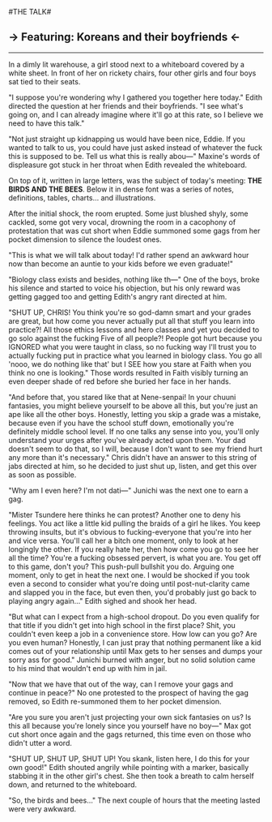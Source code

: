 #THE TALK#
## -> Featuring: Koreans and their boyfriends <-
 
---
 
In a dimly lit warehouse, a girl stood next to a whiteboard covered by a white sheet. In front of her on rickety chairs, four other girls and four boys sat tied to their seats.
 
"I suppose you're wondering why I gathered you together here today." Edith directed the question at her friends and their boyfriends. "I see what's going on, and I can already imagine where it'll go at this rate, so I believe we need to have this talk."
 
"Not just straight up kidnapping us would have been nice, Eddie. If you wanted to talk to us, you could have just asked instead of whatever the fuck this is supposed to be. Tell us what this is really abou—" Maxine's words of displeasure got stuck in her throat when Edith revealed the whiteboard.
 
On top of it, written in large letters, was the subject of today's meeting: **THE BIRDS AND THE BEES**. Below it in dense font was a series of notes, definitions, tables, charts… and illustrations.
 
After the initial shock, the room erupted. Some just blushed shyly, some cackled, some got very vocal, drowning the room in a cacophony of protestation that was cut short when Eddie summoned some gags from her pocket dimension to silence the loudest ones.
 
"This is what we will talk about today! I'd rather spend an awkward hour now than become an auntie to your kids before we even graduate!"
 
"Biology class exists and besides, nothing like th—" One of the boys, broke his silence and started to voice his objection, but his only reward was getting gagged too and getting Edith's angry rant directed at him.
 
"SHUT UP, CHRIS! You think you're so god-damn smart and your grades are great, but how come you never actually put all that stuff you learn into practice?! All those ethics lessons and hero classes and yet you decided to go solo against the fucking Five of all people?! People got hurt because you IGNORED what you were taught in class, so no fucking way I'll trust you to actually fucking put in practice what you learned in biology class. You go all 'nooo, we do nothing like that' but I SEE how you stare at Faith when you think no one is looking." Those words resulted in Faith visibly turning an even deeper shade of red before she buried her face in her hands.
 
"And before that, you stared like that at Nene-senpai! In your chuuni fantasies, you might believe yourself to be above all this, but you're just an ape like all the other boys. Honestly, letting you skip a grade was a mistake, because even if you have the school stuff down, emotionally you're definitely middle school level. If no one talks any sense into you, you'll only understand your urges after you've already acted upon them. Your dad doesn't seem to do that, so I will, because I don't want to see my friend hurt any more than it's necessary." Chris didn't have an answer to this string of jabs directed at him, so he decided to just shut up, listen, and get this over as soon as possible.
 
"Why am I even here? I'm not dati—" Junichi was the next one to earn a gag.
 
"Mister Tsundere here thinks he can protest? Another one to deny his feelings. You act like a little kid pulling the braids of a girl he likes. You keep throwing insults, but it's obvious to fucking-everyone that you're into her and vice versa. You'll call her a bitch one moment, only to look at her longingly the other. If you really hate her, then how come you go to see her all the time? You're a fucking obsessed pervert, is what you are. You get off to this game, don't you? This push-pull bullshit you do. Arguing one moment, only to get in heat the next one. I would be shocked if you took even a second to consider what you're doing until post-nut-clarity came and slapped you in the face, but even then, you'd probably just go back to playing angry again…" Edith sighed and shook her head.
 
"But what can I expect from a high-school dropout. Do you even qualify for that title if you didn't get into high school in the first place? Shit, you couldn't even keep a job in a convenience store. How low can you go? Are you even human? Honestly, I can just pray that nothing permanent like a kid comes out of your relationship until Max gets to her senses and dumps your sorry ass for good." Junichi burned with anger, but no solid solution came to his mind that wouldn't end up with him in jail.
 
"Now that we have that out of the way, can I remove your gags and continue in peace?" No one protested to the prospect of having the gag removed, so Edith re-summoned them to her pocket dimension.
 
"Are you sure you aren't just projecting your own sick fantasies on us? Is this all because you're lonely since you yourself have no boy—" Max got cut short once again and the gags returned, this time even on those who didn't utter a word.
 
"SHUT UP, SHUT UP, SHUT UP! You skank, listen here, I do this for your own good!" Edith shouted angrily while pointing with a marker, basically stabbing it in the other girl's chest. She then took a breath to calm herself down, and returned to the whiteboard.
 
"So, the birds and bees…" The next couple of hours that the meeting lasted were very awkward.